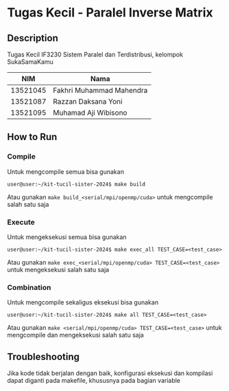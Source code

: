 # Tugas Kecil - Paralel Inverse Matrix

## Description
Tugas Kecil IF3230 Sistem Paralel dan Terdistribusi, kelompok SukaSamaKamu

| NIM       | Nama                                     |
|-----------|------------------------------------------|
| 13521045  | Fakhri Muhammad Mahendra                 |
| 13521087  | Razzan Daksana Yoni                      |
| 13521095  | Muhamad Aji Wibisono                     |

## How to Run
### Compile
Untuk mengcompile semua bisa gunakan 
```console
user@user:~/kit-tucil-sister-2024$ make build
```
Atau gunakan `make build_<serial/mpi/openmp/cuda>` untuk mengcompile salah satu saja

### Execute
Untuk mengeksekusi semua bisa gunakan 
```console
user@user:~/kit-tucil-sister-2024$ make exec_all TEST_CASE=<test_case>
```
Atau gunakan `make exec_<serial/mpi/openmp/cuda> TEST_CASE=<test_case>` untuk mengeksekusi salah satu saja

### Combination
Untuk mengcompile sekaligus eksekusi bisa gunakan 
```console
user@user:~/kit-tucil-sister-2024$ make all TEST_CASE=<test_case>
```
Atau gunakan `make <serial/mpi/openmp/cuda> TEST_CASE=<test_case>` untuk mengcompile dan mengeksekusi salah satu saja


## Troubleshooting
Jika kode tidak berjalan dengan baik, konfigurasi eksekusi dan kompilasi dapat diganti pada makefile, khususnya pada bagian variable